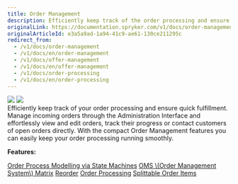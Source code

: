 ```yaml
---
title: Order Management
description: Efficiently keep track of the order processing and ensure quick fulfillment. With the Order Management, you can keep your order processing running smoothly.
originalLink: https://documentation.spryker.com/v1/docs/order-management
originalArticleId: e3a5a9ad-1a94-41c9-ae61-130ce211295c
redirect_from:
  - /v1/docs/order-management
  - /v1/docs/en/order-management
  - /v1/docs/offer-management
  - /v1/docs/en/offer-management
  - /v1/docs/order-processing
  - /v1/docs/en/order-processing
---
```


<div class='feature-text'>
    <div class='feature-images'>
    <img class="light-mode" src="https://spryker.s3.eu-central-1.amazonaws.com/docs/Document+360/Capabilities+icons/light/Order+Management.svg"/>
    <img class="dark-mode" src="https://spryker.s3.eu-central-1.amazonaws.com/docs/Document+360/Capabilities+icons/dark/Order+Management.svg"/>
    </div>
    <div class="feature-text-wrap">
Efficiently keep track of your order processing and ensure quick fulfillment. Manage incoming orders through the Administration Interface and effortlessly view and edit orders, track their progress or contact customers of open orders directly. With the compact Order Management features you can easily keep your order processing running smoothly.
</div>
</div>

**Features:**
<div>
<a class="feature-link" href="https://documentation.spryker.com/v1/docs/order-process-modelling-state-machines">Order Process Modelling via State Machines</a> 
<a class="feature-link" href="https://documentation.spryker.com/v1/docs/oms-matrix">OMS \(Order Management System\) Matrix</a>
<a class="feature-link" href="https://documentation.spryker.com/v1/docs/reorder">Reorder</a>
<a class="feature-link" href="https://documentation.spryker.com/v1/docs/order-processing">Order Processing</a>
<a class="feature-link" href="https://documentation.spryker.com/v1/docs/splittable-order-items">Splittable Order Items</a>
    </div>
